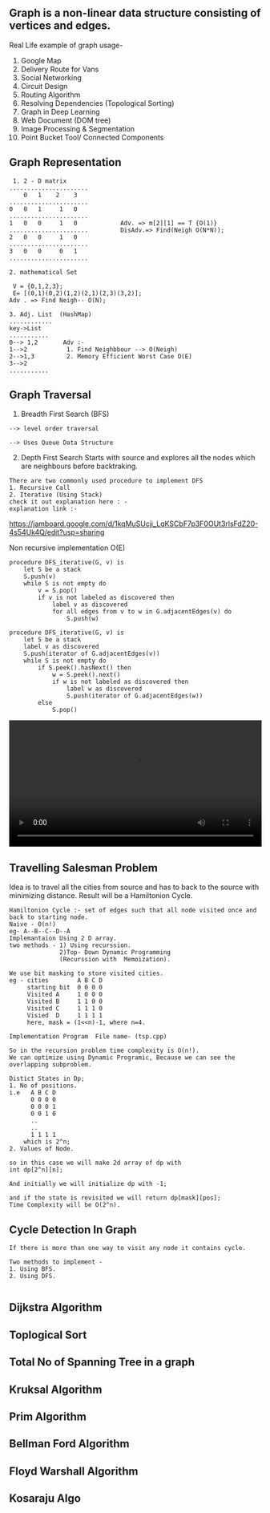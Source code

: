 ## Graph is a non-linear data structure consisting of vertices and edges.

Real Life example of graph usage- 
1. Google Map
2. Delivery Route for Vans
3. Social Networking
4. Circuit Design
5. Routing Algorithm
6. Resolving Dependencies (Topological Sorting)
7. Graph in Deep Learning
8. Web Document (DOM tree)
9. Image Processing & Segmentation
10. Point Bucket Tool/ Connected Components

## Graph Representation
```
 1. 2 - D matrix
......................
    0   1    2    3
......................
0   0   1     1   0
......................
1   0   0     1   0            Adv. => m[2][1] == T {O(1)}
......................         DisAdv.=> Find(Neigh O(N*N)); 
2   0   0     1   0
......................
3   0   0     0   1
......................

2. mathematical Set 
 
 V = {0,1,2,3};
 E= [(0,1)(0,2)(1,2)(2,1)(2,3)(3,2)];
Adv . => Find Neigh-- O(N);

3. Adj. List  (HashMap)
............
key->List
...........
0--> 1,2       Adv :-   
1-->2           1. Find Neighbbour --> O(Neigh)
2-->1,3         2. Memory Efficient Worst Case O(E)
3-->2
...........

```
## Graph Traversal 
1. Breadth First Search (BFS)
```
--> level order traversal

--> Uses Queue Data Structure
```
2. Depth First Search
Starts with source and explores all the nodes which are neighbours before backtraking.
```
There are two commonly used procedure to implement DFS 
1. Recursive Call 
2. Iterative (Using Stack)
check it out explanation here : -
explanation link :-
```
https://jamboard.google.com/d/1kqMuSUcji_LqKSCbF7p3F0OUt3rlsFdZ20-4s54Uk4Q/edit?usp=sharing


Non recursive implementation O(E) 
```
procedure DFS_iterative(G, v) is
    let S be a stack
    S.push(v)
    while S is not empty do
        v = S.pop()
        if v is not labeled as discovered then
            label v as discovered
            for all edges from v to w in G.adjacentEdges(v) do 
                S.push(w)

```
```
procedure DFS_iterative(G, v) is
    let S be a stack
    label v as discovered
    S.push(iterator of G.adjacentEdges(v))
    while S is not empty do
        if S.peek().hasNext() then
            w = S.peek().next()
            if w is not labeled as discovered then
                label w as discovered
                S.push(iterator of G.adjacentEdges(w))
        else
            S.pop()
```
<video src="https://github.com/ashdude14/DSA-practice/blob/master/graph/dfsexplanation.webm" width="100%"> </video>

## Travelling Salesman Problem
Idea is to travel all the cities from source and has to back to the source with minimizing distance.
Result will be a Hamiltonion Cycle.

```
Hamiltonion Cycle :- set of edges such that all node visited once and back to starting node.
Naive - O(n!)
eg- A--B--C--D--A
Implemantaion Using 2 D array.
two methods - 1) Using recurssion.
              2)Top- Down Dynamic Programming
              (Recurssion with  Memoization).

We use bit masking to store visited cities.
eg - cities        A B C D
     starting bit  0 0 0 0
     Visited A     1 0 0 0
     Visited B     1 1 0 0
     Visited C     1 1 1 0
     Visied  D     1 1 1 1
     here, mask = (1<<n)-1, where n=4.

Implementation Program  File name- (tsp.cpp)

So in the recursion problem time complexity is O(n!).
We can optimize using Dynamic Programic, Because we can see the overlapping subproblem.

Distict States in Dp;
1. No of positions.
i.e   A B C D
      0 0 0 0
      0 0 0 1
      0 0 1 0
      ..
      ..
      1 1 1 1
    which is 2^n;
2. Values of Node.

so in this case we will make 2d array of dp with 
int dp[2^n][n];

And initially we will initialize dp with -1;

and if the state is revisited we will return dp[mask][pos];
Time Complexity will be O(2^n).

 ``` 

## Cycle Detection In Graph
```
If there is more than one way to visit any node it contains cycle.

Two methods to implement -
1. Using BFS.
2. Using DFS.


```
## Dijkstra Algorithm
## Toplogical Sort
## Total No of Spanning Tree in a graph
## Kruksal Algorithm
## Prim Algorithm
## Bellman Ford Algorithm
## Floyd Warshall Algorithm
## Kosaraju Algo